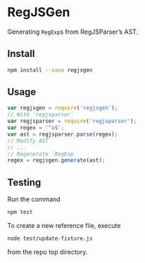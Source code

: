 # RegJSGen

Generating `RegExp`s from RegJSParser’s AST.

## Install

```bash
npm install --save regjsgen
```

## Usage

```js
var regjsgen = require('regjsgen');
// With `regjsparser`
var regjsparser = require('regjsparser');
var regex = '^a$';
var ast = regjsparser.parse(regex);
// Modify AST
// ...
// Regenerate `RegExp`
regex = regjsgen.generate(ast);
```

## Testing

Run the command

```bash
npm test
```

To create a new reference file, execute

```bash
node test/update-fixture.js
```

from the repo top directory.
